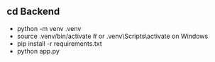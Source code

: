 ## cd Backend
- python -m venv .venv
- source .venv/bin/activate    # or .venv\Scripts\activate on Windows
- pip install -r requirements.txt
- python app.py
